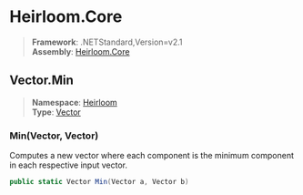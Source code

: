 # Heirloom.Core

> **Framework**: .NETStandard,Version=v2.1  
> **Assembly**: [Heirloom.Core][0]  

## Vector.Min

> **Namespace**: [Heirloom][0]  
> **Type**: [Vector][1]  

### Min(Vector, Vector)

Computes a new vector where each component is the minimum component in each respective input vector.

```cs
public static Vector Min(Vector a, Vector b)
```

[0]: ../../../Heirloom.Core.md
[1]: ../Vector.md
